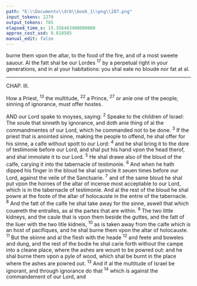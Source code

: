 ```yaml
---
path: "E:\\Documents\\drb\\book_1\\png\\287.png"
input_tokens: 2270
output_tokens: 785
elapsed_time_s: 15.356463400000008
approx_cost_usd: 0.018585
manual_edit: false
---
```

burne them vpon the altar, to the food of the fire, and of a most sweete sauour. Al the fatt shal be our Lordes <sup>17</sup> by a perpetual right in your generations, and in al your habitations: you shal eate no bloude nor fat at al.

<hr>

CHAP. III.

How a Priest, <sup>13</sup> the multitude, <sup>22</sup> a Prince, <sup>27</sup> or anie one of the people, sinning of ignorance, must offer hostes.

AND our Lord spake to moyses, saying: <sup>2</sup> Speake to the children of Israel: The soule that sinneth by ignorance, and doth anie thing of al the commandmentes of our Lord, which he commanded not to be done. <sup>3</sup> If the priest that is anointed sinne, making the people to offend, he shal offer for his sinne, a calfe without spott to our Lord: <sup>4</sup> and he shal bring it to the dore of testimonie before our Lord, and shal put his hand vpon the head therof, and shal immolate it to our Lord. <sup>5</sup> He shal drawe also of the bloud of the calfe, carying it into the tabernacle of testimonie. <sup>6</sup> And when he hath dipped his finger in the bloud he shal sprincle it seuen times before our Lord, against the veile of the Sanctuarie. <sup>7</sup> and of the same bloud he shal put vpon the hornes of the altar of incense most acceptable to our Lord, which is in the tabernacle of testimonie. And al the rest of the bloud he shal powre at the foote of the altar of holocauste in the entrie of the tabernacle. <sup>8</sup> And the fatt of the calfe he shal take away for the sinne, aswell that which couereth the entralles, as al the partes that are within. <sup>9</sup> The two little kidneys, and the caule that is vpon them beside the guttes, and the fatt of the liuer with the two litle kidneis, <sup>10</sup> as is taken away from the calfe which is an host of pacifiques, and he shal burne them vpon the altar of holocauste. <sup>11</sup> But the skinne and al the flesh with the heade <sup>12</sup> and feete and boweles and dung, and the rest of the bodie he shal carie forth without the campe into a cleane place, where the ashes are wount to be powred out: and he shal burne them vpon a pyle of wood, which shal be burnt in the place where the ashes are powred out. <sup>13</sup> And if al the multitude of Israel be ignorant, and through ignorance do that <sup>14</sup> which is against the commandement of our Lord, and

[^1]: :: Ignorance of that we are bound to know is sinne: and more in Priests then in others.

[^2]: :: VV. see here and in manie other places that numbers are mystical, not alwayes superstitious.